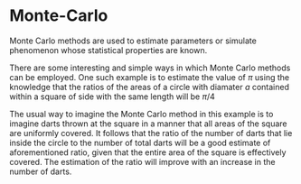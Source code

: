 # Monte-Carlo
Monte Carlo methods are used to estimate parameters or simulate phenomenon whose statistical properties are known.

There are some interesting and simple ways in which Monte Carlo methods can be employed.
One such example is to estimate the value of $\pi$ using the knowledge that the ratios of the areas of a circle with diamater $a$ contained within a square of side with the same length will be $\pi/4$

The usual way to imagine the Monte Carlo method in this example is to imagine darts thrown at the square in a manner that all areas of the square are uniformly covered. It follows that the ratio of the number of darts that lie inside the circle to the number of total darts will be a good estimate of aforementioned ratio, given that the entire area of the square is effectively covered.
The estimation of the ratio will improve with an increase in the number of darts.
